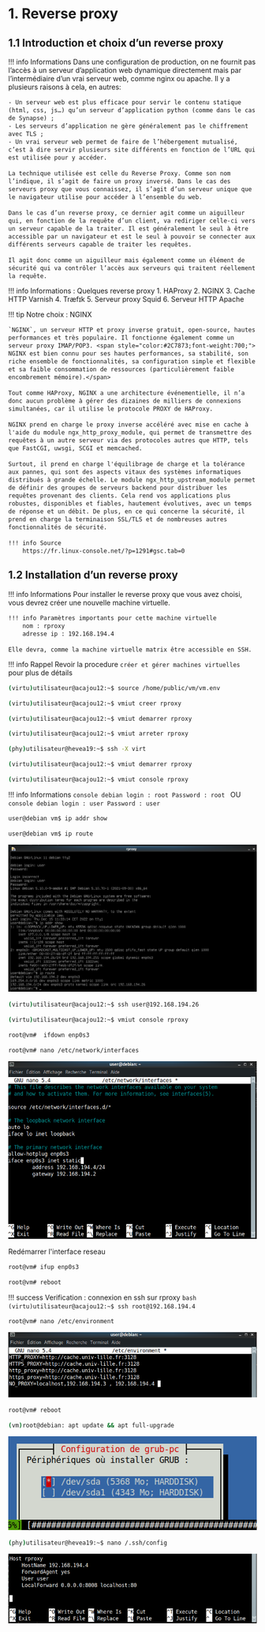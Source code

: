 # 1. Reverse proxy

## 1.1 Introduction et choix d’un reverse proxy

!!! info Informations
    Dans une configuration de production, on ne fournit pas l’accès à un serveur d’application web dynamique directement mais par l’intermédiaire d’un vrai serveur web, comme nginx ou apache. Il y a plusieurs raisons à cela, en autres:

    - Un serveur web est plus efficace pour servir le contenu statique (html, css, js…) qu’un serveur d’application python (comme dans le cas de Synapse) ;
    - Les serveurs d’application ne gère généralement pas le chiffrement avec TLS ;
    - Un vrai serveur web permet de faire de l’hébergement mutualisé, c’est à dire servir plusieurs site différents en fonction de l’URL qui est utilisée pour y accéder.

    La technique utilisée est celle du Reverse Proxy. Comme son nom l’indique, il s’agit de faire un proxy inversé. Dans le cas des serveurs proxy que vous connaissez, il s’agit d’un serveur unique que le navigateur utilise pour accéder à l’ensemble du web.

    Dans le cas d’un reverse proxy, ce dernier agit comme un aiguilleur qui, en fonction de la requête d’un client, va rediriger celle-ci vers un serveur capable de la traiter. Il est généralement le seul à être accessible par un navigateur et est le seul à pouvoir se connecter aux différents serveurs capable de traiter les requêtes.

    Il agit donc comme un aiguilleur mais également comme un élément de sécurité qui va contrôler l’accès aux serveurs qui traitent réellement la requête.

!!! info Informations : Quelques reverse proxy
    1. HAProxy
    2. NGINX
    3. Cache HTTP Varnish
    4. Træfɪk
    5. Serveur proxy Squid
    6. Serveur HTTP Apache

!!! tip Notre choix : NGINX

    `NGINX`, un serveur HTTP et proxy inverse gratuit, open-source, hautes performances et très populaire. Il fonctionne également comme un serveur proxy IMAP/POP3. <span style="color:#2C7873;font-weight:700;"> NGINX est bien connu pour ses hautes performances, sa stabilité, son riche ensemble de fonctionnalités, sa configuration simple et flexible et sa faible consommation de ressources (particulièrement faible encombrement mémoire).</span>

    Tout comme HAProxy, NGINX a une architecture événementielle, il n’a donc aucun problème à gérer des dizaines de milliers de connexions simultanées, car il utilise le protocole PROXY de HAProxy.

    NGINX prend en charge le proxy inverse accéléré avec mise en cache à l'aide du module ngx_http_proxy_module, qui permet de transmettre des requêtes à un autre serveur via des protocoles autres que HTTP, tels que FastCGI, uwsgi, SCGI et memcached.

    Surtout, il prend en charge l'équilibrage de charge et la tolérance aux pannes, qui sont des aspects vitaux des systèmes informatiques distribués à grande échelle. Le module ngx_http_upstream_module permet de définir des groupes de serveurs backend pour distribuer les requêtes provenant des clients. Cela rend vos applications plus robustes, disponibles et fiables, hautement évolutives, avec un temps de réponse et un débit. De plus, en ce qui concerne la sécurité, il prend en charge la terminaison SSL/TLS et de nombreuses autres fonctionnalités de sécurité.

    !!! info Source
        https://fr.linux-console.net/?p=1291#gsc.tab=0


## 1.2 Installation d’un reverse proxy

!!! info Informations
    Pour installer le reverse proxy que vous avez choisi, vous devrez créer une nouvelle machine virtuelle. 
    
    !!! info Paramètres importants pour cette machine virtuelle
        nom : rproxy
        adresse ip : 192.168.194.4

    Elle devra, comme la machine virtuelle matrix être accessible en SSH.

!!! info Rappel
    Revoir la procedure `créer et gérer machines virtuelles` pour plus de détails

```bash
(virtu)utilisateur@acajou12:~$ source /home/public/vm/vm.env
```

```bash
(virtu)utilisateur@acajou12:~$ vmiut creer rproxy
```

```bash
(virtu)utilisateur@acajou12:~$ vmiut demarrer rproxy
```

```bash
(virtu)utilisateur@acajou12:~$ vmiut arreter rproxy
```

```bash
(phy)utilisateur@hevea19:~$ ssh -X virt
```

```bash
(virtu)utilisateur@acajou12:~$ vmiut demarrer rproxy
```


```bash
(virtu)utilisateur@acajou12:~$ vmiut console rproxy

```
!!! info Informations 
    ```console
    debian login : root
    Password : root
    ```
        OU
    ```console
    debian login : user
    Password : user
    ```

```bash
user@debian vm$ ip addr show
```

```bash
user@debian vm$ ip route
```

<img src="../images/addr_route_rproxy.png">

```bash
(virtu)utilisateur@acajou12:~$ ssh user@192.168.194.26
```

```bash
(virtu)utilisateur@acajou12:~$ vmiut console rproxy
```

```bash
root@vm#  ifdown enp0s3
```

```bash
root@vm# nano /etc/network/interfaces
```


<img src="../images/interfaces_rproxy.png">


Redémarrer l'interface reseau

```bash
root@vm# ifup enp0s3
```

```bash
root@vm# reboot
```

!!! success Verification : connexion en ssh sur rproxy
    ```bash
    (virtu)utilisateur@acajou12:~$ ssh root@192.168.194.4
    ```

```bash
root@vm# nano /etc/environment
```

<img src="../images/environment_rproxy.png">

```bash
root@vm# reboot
```

```bash
(vm)root@debian: apt update && apt full-upgrade
```

<img src="../images/sda.png">

```bash
(phy)utilisateur@hevea19:~$ nano /.ssh/config
```

<img src="../images/rproxy_ssh_config.png">


